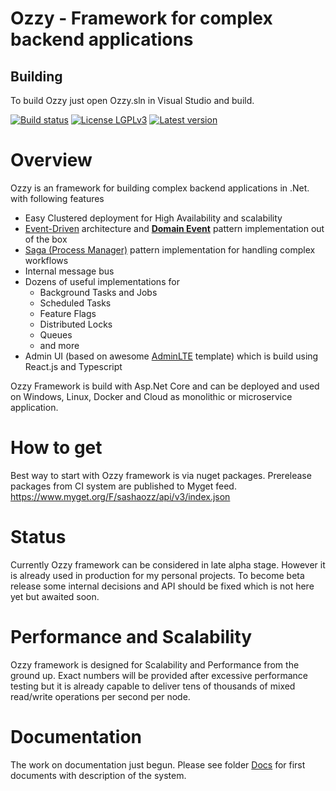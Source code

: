 
# Ozzy - Framework for complex backend applications

## Building
To build Ozzy just open Ozzy.sln in Visual Studio and build.

[![Build status](https://ci.appveyor.com/api/projects/status/6jgm738fj2td9ujh?svg=true)](https://ci.appveyor.com/project/sashaozz/ozzy)
[![License LGPLv3](https://img.shields.io/badge/license-LGPLv3-green.svg)](http://www.gnu.org/licenses/lgpl-3.0.html)
[![Latest version](https://img.shields.io/nuget/v/ozzy.svg)](https://www.nuget.org/packages?q=ozzy)

# Overview
Ozzy is an framework for building complex backend applications in .Net. with following features

- Easy Clustered deployment for High Availability and scalability
- [Event-Driven](http://microservices.io/patterns/data/event-driven-architecture.html) architecture and [**Domain Event**](https://martinfowler.com/eaaDev/DomainEvent.html) pattern implementation out of the box
- [Saga (Process Manager)](https://msdn.microsoft.com/en-us/library/jj591569.aspx) pattern implementation for handling complex workflows
- Internal message bus
- Dozens of useful implementations for
    - Background Tasks and Jobs
    - Scheduled Tasks    
    - Feature Flags
    - Distributed Locks
    - Queues
    - and more
- Admin UI (based on awesome [AdminLTE](https://github.com/almasaeed2010/AdminLTE/) template) which is build using React.js and Typescript

Ozzy Framework is build with Asp.Net Core and can be deployed and used on Windows, Linux, Docker and Cloud as monolithic or microservice application.

# How to get
Best way to start with Ozzy framework is via nuget packages.
Prerelease packages from CI system are published to Myget feed.
https://www.myget.org/F/sashaozz/api/v3/index.json

# Status

Currently Ozzy framework can be considered in late alpha stage. However it is already used in production for my personal projects. To become beta release some internal decisions and API should be fixed which is not here yet but awaited soon.

# Performance and Scalability

Ozzy framework is designed for Scalability and Performance from the ground up. Exact numbers will be provided after excessive performance testing but it is already capable to deliver tens of thousands of mixed read/write operations per second per node.

# Documentation
The work on documentation just begun. Please see folder [Docs](https://github.com/sashaozz/Ozzy/tree/master/docs) for first documents with description of the system.
